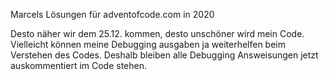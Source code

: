 Marcels Lösungen für adventofcode.com in 2020

Desto näher wir dem 25.12. kommen, desto unschöner wird mein Code. Vielleicht können meine Debugging ausgaben ja weiterhelfen beim Verstehen des Codes. Deshalb bleiben alle Debugging Answeisungen jetzt auskommentiert im Code stehen.

